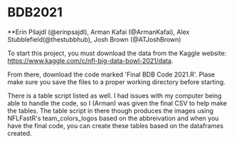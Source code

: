 # BDB2021

**Erin Pšajdl (@erinpsajdl), Arman Kafai (@ArmanKafai), Alex Stubblefield(@thestubbhub), Josh Brown (@ATJoshBrown)

To start this project, you must download the data from the Kaggle website: https://www.kaggle.com/c/nfl-big-data-bowl-2021/data.

From there, download the code marked 'Final BDB Code 2021.R'. Plase make sure you save the files to a proper working directory before starting.

There is a table script listed as well. I had issues with my computer being able to handle the code, so I (Arman) was given the final CSV to help make the tables. The table script in there though produces the images using NFLFastR's team_colors_logos based on the abbreivation and when you have the final code, you can create these tables based on the dataframes created.



